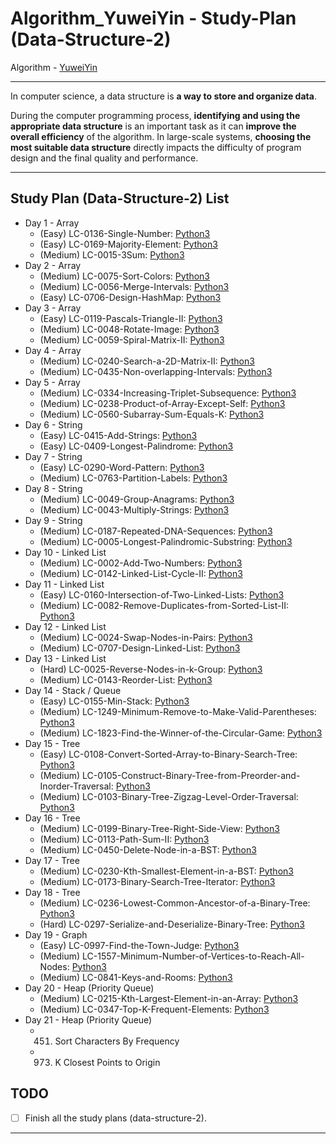 # Algorithm_YuweiYin - Study-Plan (Data-Structure-2)

Algorithm - [YuweiYin](https://github.com/YuweiYin)

---

In computer science, a data structure is **a way to store and organize data**.

During the computer programming process, **identifying and using the appropriate data structure** is an important task as it can **improve the overall efficiency** of the algorithm. In large-scale systems, **choosing the most suitable data structure** directly impacts the difficulty of program design and the final quality and performance.

---

## Study Plan (Data-Structure-2) List

- Day 1 - Array
  - (Easy) LC-0136-Single-Number: [Python3](https://github.com/YuweiYin/Algorithm_YuweiYin/blob/master/LeetCode-All-Solution/Python3/LC-0136-Single-Number.py)
  - (Easy) LC-0169-Majority-Element: [Python3](https://github.com/YuweiYin/Algorithm_YuweiYin/blob/master/LeetCode-All-Solution/Python3/LC-0169-Majority-Element.py)
  - (Medium) LC-0015-3Sum: [Python3](https://github.com/YuweiYin/Algorithm_YuweiYin/blob/master/LeetCode-All-Solution/Python3/LC-0015-3Sum.py)
- Day 2 - Array
  - (Medium) LC-0075-Sort-Colors: [Python3](https://github.com/YuweiYin/Algorithm_YuweiYin/blob/master/LeetCode-All-Solution/Python3/LC-0075-Sort-Colors.py)
  - (Medium) LC-0056-Merge-Intervals: [Python3](https://github.com/YuweiYin/Algorithm_YuweiYin/blob/master/LeetCode-All-Solution/Python3/LC-0056-Merge-Intervals.py)
  - (Easy) LC-0706-Design-HashMap: [Python3](https://github.com/YuweiYin/Algorithm_YuweiYin/blob/master/LeetCode-All-Solution/Python3/LC-0706-Design-HashMap.py)
- Day 3 - Array
  - (Easy) LC-0119-Pascals-Triangle-II: [Python3](https://github.com/YuweiYin/Algorithm_YuweiYin/blob/master/LeetCode-All-Solution/Python3/LC-0119-Pascals-Triangle-II.py)
  - (Medium) LC-0048-Rotate-Image: [Python3](https://github.com/YuweiYin/Algorithm_YuweiYin/blob/master/LeetCode-All-Solution/Python3/LC-0048-Rotate-Image.py)
  - (Medium) LC-0059-Spiral-Matrix-II: [Python3](https://github.com/YuweiYin/Algorithm_YuweiYin/blob/master/LeetCode-All-Solution/Python3/LC-0059-Spiral-Matrix-II.py)
- Day 4 - Array
  - (Medium) LC-0240-Search-a-2D-Matrix-II: [Python3](https://github.com/YuweiYin/Algorithm_YuweiYin/blob/master/LeetCode-All-Solution/Python3/LC-0240-Search-a-2D-Matrix-II.py)
  - (Medium) LC-0435-Non-overlapping-Intervals: [Python3](https://github.com/YuweiYin/Algorithm_YuweiYin/blob/master/LeetCode-All-Solution/Python3/LC-0435-Non-overlapping-Intervals.py)
- Day 5 - Array
  - (Medium) LC-0334-Increasing-Triplet-Subsequence: [Python3](https://github.com/YuweiYin/Algorithm_YuweiYin/blob/master/LeetCode-All-Solution/Python3/LC-0334-Increasing-Triplet-Subsequence.py)
  - (Medium) LC-0238-Product-of-Array-Except-Self: [Python3](https://github.com/YuweiYin/Algorithm_YuweiYin/blob/master/LeetCode-All-Solution/Python3/LC-0238-Product-of-Array-Except-Self.py)
  - (Medium) LC-0560-Subarray-Sum-Equals-K: [Python3](https://github.com/YuweiYin/Algorithm_YuweiYin/blob/master/LeetCode-All-Solution/Python3/LC-0560-Subarray-Sum-Equals-K.py)
- Day 6 - String
  - (Easy) LC-0415-Add-Strings: [Python3](https://github.com/YuweiYin/Algorithm_YuweiYin/blob/master/LeetCode-All-Solution/Python3/LC-0415-Add-Strings.py)
  - (Easy) LC-0409-Longest-Palindrome: [Python3](https://github.com/YuweiYin/Algorithm_YuweiYin/blob/master/LeetCode-All-Solution/Python3/LC-0409-Longest-Palindrome.py)
- Day 7 - String
  - (Easy) LC-0290-Word-Pattern: [Python3](https://github.com/YuweiYin/Algorithm_YuweiYin/blob/master/LeetCode-All-Solution/Python3/LC-0290-Word-Pattern.py)
  - (Medium) LC-0763-Partition-Labels: [Python3](https://github.com/YuweiYin/Algorithm_YuweiYin/blob/master/LeetCode-All-Solution/Python3/LC-0763-Partition-Labels.py)
- Day 8 - String
  - (Medium) LC-0049-Group-Anagrams: [Python3](https://github.com/YuweiYin/Algorithm_YuweiYin/blob/master/LeetCode-All-Solution/Python3/LC-0049-Group-Anagrams.py)
  - (Medium) LC-0043-Multiply-Strings: [Python3](https://github.com/YuweiYin/Algorithm_YuweiYin/blob/master/LeetCode-All-Solution/Python3/LC-0043-Multiply-Strings.py)
- Day 9 - String
  - (Medium) LC-0187-Repeated-DNA-Sequences: [Python3](https://github.com/YuweiYin/Algorithm_YuweiYin/blob/master/LeetCode-All-Solution/Python3/LC-0187-Repeated-DNA-Sequences.py)
  - (Medium) LC-0005-Longest-Palindromic-Substring: [Python3](https://github.com/YuweiYin/Algorithm_YuweiYin/blob/master/LeetCode-All-Solution/Python3/LC-0005-Longest-Palindromic-Substring.py)
- Day 10 - Linked List
  - (Medium) LC-0002-Add-Two-Numbers: [Python3](https://github.com/YuweiYin/Algorithm_YuweiYin/blob/master/LeetCode-All-Solution/Python3/LC-0002-Add-Two-Numbers.py)
  - (Medium) LC-0142-Linked-List-Cycle-II: [Python3](https://github.com/YuweiYin/Algorithm_YuweiYin/blob/master/LeetCode-All-Solution/Python3/LC-0142-Linked-List-Cycle-II.py)
- Day 11 - Linked List
  - (Easy) LC-0160-Intersection-of-Two-Linked-Lists: [Python3](https://github.com/YuweiYin/Algorithm_YuweiYin/blob/master/LeetCode-All-Solution/Python3/LC-0002-Add-Two-Numbers.py)
  - (Medium) LC-0082-Remove-Duplicates-from-Sorted-List-II: [Python3](https://github.com/YuweiYin/Algorithm_YuweiYin/blob/master/LeetCode-All-Solution/Python3/LC-0002-Add-Two-Numbers.py)
- Day 12 - Linked List
  - (Medium) LC-0024-Swap-Nodes-in-Pairs: [Python3](https://github.com/YuweiYin/Algorithm_YuweiYin/blob/master/LeetCode-All-Solution/Python3/LC-0024-Swap-Nodes-in-Pairs.py)
  - (Medium) LC-0707-Design-Linked-List: [Python3](https://github.com/YuweiYin/Algorithm_YuweiYin/blob/master/LeetCode-All-Solution/Python3/LC-0707-Design-Linked-List.py)
- Day 13 - Linked List
  - (Hard) LC-0025-Reverse-Nodes-in-k-Group: [Python3](https://github.com/YuweiYin/Algorithm_YuweiYin/blob/master/LeetCode-All-Solution/Python3/LC-0025-Reverse-Nodes-in-k-Group.py)
  - (Medium) LC-0143-Reorder-List: [Python3](https://github.com/YuweiYin/Algorithm_YuweiYin/blob/master/LeetCode-All-Solution/Python3/LC-0143-Reorder-List.py)
- Day 14 - Stack / Queue
  - (Easy) LC-0155-Min-Stack: [Python3](https://github.com/YuweiYin/Algorithm_YuweiYin/blob/master/LeetCode-All-Solution/Python3/LC-0155-Min-Stack.py)
  - (Medium) LC-1249-Minimum-Remove-to-Make-Valid-Parentheses: [Python3](https://github.com/YuweiYin/Algorithm_YuweiYin/blob/master/LeetCode-All-Solution/Python3/LC-1249-Minimum-Remove-to-Make-Valid-Parentheses.py)
  - (Medium) LC-1823-Find-the-Winner-of-the-Circular-Game: [Python3](https://github.com/YuweiYin/Algorithm_YuweiYin/blob/master/LeetCode-All-Solution/Python3/LC-1823-Find-the-Winner-of-the-Circular-Game.py)
- Day 15 - Tree
  - (Easy) LC-0108-Convert-Sorted-Array-to-Binary-Search-Tree: [Python3](https://github.com/YuweiYin/Algorithm_YuweiYin/blob/master/LeetCode-All-Solution/Python3/LC-0108-Convert-Sorted-Array-to-Binary-Search-Tree.py)
  - (Medium) LC-0105-Construct-Binary-Tree-from-Preorder-and-Inorder-Traversal: [Python3](https://github.com/YuweiYin/Algorithm_YuweiYin/blob/master/LeetCode-All-Solution/Python3/LC-0105-Construct-Binary-Tree-from-Preorder-and-Inorder-Traversal.py)
  - (Medium) LC-0103-Binary-Tree-Zigzag-Level-Order-Traversal: [Python3](https://github.com/YuweiYin/Algorithm_YuweiYin/blob/master/LeetCode-All-Solution/Python3/LC-0103-Binary-Tree-Zigzag-Level-Order-Traversal.py)
- Day 16 - Tree
  - (Medium) LC-0199-Binary-Tree-Right-Side-View: [Python3](https://github.com/YuweiYin/Algorithm_YuweiYin/blob/master/LeetCode-All-Solution/Python3/LC-0199-Binary-Tree-Right-Side-View.py)
  - (Medium) LC-0113-Path-Sum-II: [Python3](https://github.com/YuweiYin/Algorithm_YuweiYin/blob/master/LeetCode-All-Solution/Python3/LC-0113-Path-Sum-II.py)
  - (Medium) LC-0450-Delete-Node-in-a-BST: [Python3](https://github.com/YuweiYin/Algorithm_YuweiYin/blob/master/LeetCode-All-Solution/Python3/LC-0450-Delete-Node-in-a-BST.py)
- Day 17 - Tree
  - (Medium) LC-0230-Kth-Smallest-Element-in-a-BST: [Python3](https://github.com/YuweiYin/Algorithm_YuweiYin/blob/master/LeetCode-All-Solution/Python3/LC-0230-Kth-Smallest-Element-in-a-BST.py)
  - (Medium) LC-0173-Binary-Search-Tree-Iterator: [Python3](https://github.com/YuweiYin/Algorithm_YuweiYin/blob/master/LeetCode-All-Solution/Python3/LC-0173-Binary-Search-Tree-Iterator.py)
- Day 18 - Tree
  - (Medium) LC-0236-Lowest-Common-Ancestor-of-a-Binary-Tree: [Python3](https://github.com/YuweiYin/Algorithm_YuweiYin/blob/master/LeetCode-All-Solution/Python3/LC-0236-Lowest-Common-Ancestor-of-a-Binary-Tree.py)
  - (Hard) LC-0297-Serialize-and-Deserialize-Binary-Tree: [Python3](https://github.com/YuweiYin/Algorithm_YuweiYin/blob/master/LeetCode-All-Solution/Python3/LC-0297-Serialize-and-Deserialize-Binary-Tree.py)
- Day 19 - Graph
  - (Easy) LC-0997-Find-the-Town-Judge: [Python3](https://github.com/YuweiYin/Algorithm_YuweiYin/blob/master/LeetCode-All-Solution/Python3/LC-0997-Find-the-Town-Judge.py)
  - (Medium) LC-1557-Minimum-Number-of-Vertices-to-Reach-All-Nodes: [Python3](https://github.com/YuweiYin/Algorithm_YuweiYin/blob/master/LeetCode-All-Solution/Python3/LC-1557-Minimum-Number-of-Vertices-to-Reach-All-Nodes.py)
  - (Medium) LC-0841-Keys-and-Rooms: [Python3](https://github.com/YuweiYin/Algorithm_YuweiYin/blob/master/LeetCode-All-Solution/Python3/LC-0841-Keys-and-Rooms.py)
- Day 20 - Heap (Priority Queue)
  - (Medium) LC-0215-Kth-Largest-Element-in-an-Array: [Python3](https://github.com/YuweiYin/Algorithm_YuweiYin/blob/master/LeetCode-All-Solution/Python3/LC-0215-Kth-Largest-Element-in-an-Array.py)
  - (Medium) LC-0347-Top-K-Frequent-Elements: [Python3](https://github.com/YuweiYin/Algorithm_YuweiYin/blob/master/LeetCode-All-Solution/Python3/LC-0347-Top-K-Frequent-Elements.py)
- Day 21 - Heap (Priority Queue)
  - 451. Sort Characters By Frequency
  - 973. K Closest Points to Origin

## TODO

- [ ] Finish all the study plans (data-structure-2).

---
